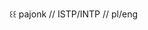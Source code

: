꒰꒰ pajonk // ISTP/INTP // pl/eng

<!---
spiderhell330/spiderhell330 is a ✨ special ✨ repository because its `README.md` (this file) appears on your GitHub profile.
You can click the Preview link to take a look at your changes.
--->
